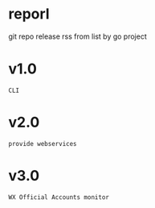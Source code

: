 # reporl
git repo release rss from list by go project

# v1.0 

	CLI 
	
# v2.0

	provide webservices
	
# v3.0

	WX Official Accounts monitor